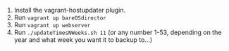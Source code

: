 
1. Install the vagrant-hostupdater plugin.
1. Run `vagrant up bareOSdirector`
1. Run `vagrant up webserver`
1. Run `./updateTimesNWeeks.sh 11` (or any number 1-53, depending on the year and what week you want it to backup to...)


